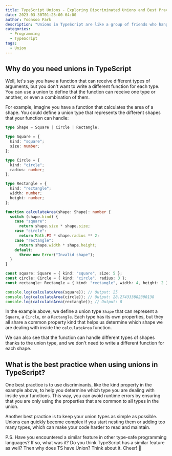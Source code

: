 ```yaml
---
title: TypeScript Unions - Exploring Discriminated Unions and Best Practices
date: 2023-03-30T01:25:00-04:00
author: Yoonsoo Park
description: "Unions in TypeScript are like a group of friends who hang out together but each one of them has their own unique personality."
categories:
  - Programming
  - TypeScript
tags:
  - Union
---
```


## Why do you need unions in TypeScript

Well, let's say you have a function that can receive different types of arguments, but you don't want to write a different function for each type. You can use a union to define that the function can receive one type or another, or even a combination of them.

For example, imagine you have a function that calculates the area of a shape. You could define a union type that represents the different shapes that your function can handle:

```typescript
type Shape = Square | Circle | Rectangle;

type Square = {
  kind: "square";
  size: number;
};

type Circle = {
  kind: "circle";
  radius: number;
};

type Rectangle = {
  kind: "rectangle";
  width: number;
  height: number;
};

function calculateArea(shape: Shape): number {
  switch (shape.kind) {
    case "square":
      return shape.size * shape.size;
    case "circle":
      return Math.PI * shape.radius ** 2;
    case "rectangle":
      return shape.width * shape.height;
    default:
      throw new Error("Invalid shape");
  }
}

const square: Square = { kind: "square", size: 5 };
const circle: Circle = { kind: "circle", radius: 3 };
const rectangle: Rectangle = { kind: "rectangle", width: 4, height: 2 };

console.log(calculateArea(square)); // Output: 25
console.log(calculateArea(circle)); // Output: 28.274333882308138
console.log(calculateArea(rectangle)); // Output: 8
```

In the example above, we define a union type `Shape` that can represent a `Square`, a `Circle`, or a `Rectangle`. Each type has its own properties, but they all share a common property kind that helps us determine which shape we are dealing with inside the `calculateArea` function.

We can also see that the function can handle different types of shapes thanks to the union type, and we don't need to write a different function for each shape.

## What is the best practice when using unions in TypeScript?

One best practice is to use discriminants, like the kind property in the example above, to help you determine which type you are dealing with inside your functions. This way, you can avoid runtime errors by ensuring that you are only using the properties that are common to all types in the union.

Another best practice is to keep your union types as simple as possible. Unions can quickly become complex if you start nesting them or adding too many types, which can make your code harder to read and maintain.

P.S. Have you encountered a similar feature in other type-safe programming languages? If so, what was it? Do you think TypeScript has a similar feature as well? Then why does TS have Union? Think about it.
Cheer! 🍺
